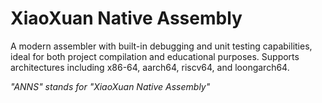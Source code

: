 # XiaoXuan Native Assembly

A modern assembler with built-in debugging and unit testing capabilities, ideal for both project compilation and educational purposes. Supports architectures including x86-64, aarch64, riscv64, and loongarch64.

_"ANNS" stands for "XiaoXuan Native Assembly"_

